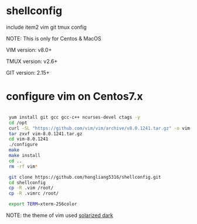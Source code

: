 # shellconfig

include item2 vim git tmux config

NOTE: This is only for Centos & MacOS

VIM version: v8.0+

TMUX version: v2.6+

GIT version: 2.15+


# configure vim on Centos7.x

```bash

 yum install git gcc gcc-c++ ncurses-devel ctags -y
 cd /opt
 curl -SL "https://github.com/vim/vim/archive/v8.0.1241.tar.gz" -o vim-8.0.1241.tar.gz
 tar zxvf vim-8.0.1241.tar.gz
 cd vim-8.0.1241
 ./configure
 make
 make install
 cd ..
 rm -rf vim*

 git clone https://github.com/hongliang5316/shellconfig.git
 cd shellconfig
 cp -R .vim /root/
 cp -R .vimrc /root/

 export TERM=xterm-256color
```

NOTE: the theme of vim used [solarized dark](https://github.com/altercation/solarized)
